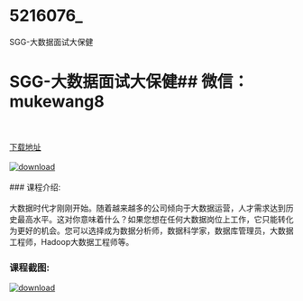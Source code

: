 # 5216076_
SGG-大数据面试大保健
# SGG-大数据面试大保健## 微信：mukewang8
<br/></br>[下载地址](http://www.36tz.cn/article/5216076 "下载地址")
<br/></br>[![download](http://36tz.cn/muke_img/2020_11_2-28-300x166.png "下载地址")](http://www.36tz.cn/article/5216076 "下载地址")
<br/></br>### 课程介绍:<br/></br>大数据时代才刚刚开始。随着越来越多的公司倾向于大数据运营，人才需求达到历史最高水平。这对你意味着什么？如果您想在任何大数据岗位上工作，它只能转化为更好的机会。您可以选择成为数据分析师，数据科学家，数据库管理员，大数据工程师，Hadoop大数据工程师等。

### 课程截图:
[![download](http://36tz.cn/muke_img/2020_11_1-28.png "下载地址")](http://www.36tz.cn/article/5216076 "下载地址")
